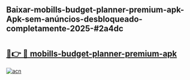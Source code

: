 ## Baixar-mobills-budget-planner-premium-apk-Apk-sem-anúncios-desbloqueado-completamente-2025-#2a4dc

# <h2><a href="https://ainizakaria.my?title=mobills-budget-planner-premium-apk&ref=22M">🔗👉 🔴 mobills-budget-planner-premium-apk</a></h2>

[![acn](https://github.com/user-attachments/assets/0f9c940e-d8b0-45ae-aac7-cd30a18b3e1c)](https://ainizakaria.my?title=mobills-budget-planner-premium-apk&ref=22M)

